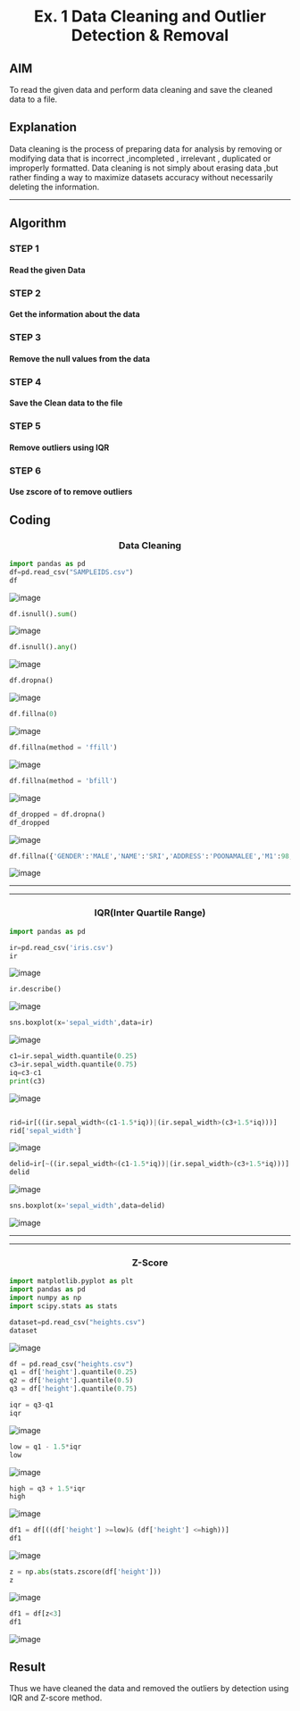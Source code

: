 <h1 align="center">Ex. 1   Data Cleaning and Outlier Detection & Removal</h1>


## AIM
To read the given data and perform data cleaning and save the cleaned data to a file.
## Explanation
Data cleaning is the process of preparing data for analysis by removing or modifying data that is incorrect ,incompleted , irrelevant , duplicated or improperly formatted. Data cleaning is not simply about erasing data ,but rather finding a way to maximize datasets accuracy without necessarily deleting the information.
<hr>

## Algorithm
### STEP 1
#### Read the given Data

### STEP 2
#### Get the information about the data

### STEP 3 
#### Remove the null values from the data

### STEP 4
#### Save the Clean data to the file

### STEP 5
#### Remove outliers using IQR

### STEP 6
#### Use zscore of to remove outliers

## Coding 

<h3 align="center">Data Cleaning</h3>

```py
import pandas as pd
df=pd.read_csv("SAMPLEIDS.csv")
df
```
![image](https://github.com/DHINESH-SEC/exno1/assets/118351569/dfb891f0-1ff6-4086-be44-00b49cccf68f)

```py
df.isnull().sum()
```
![image](https://github.com/DHINESH-SEC/exno1/assets/118351569/1e365842-4e54-4d99-ac19-787632ade990)


```py
df.isnull().any()
```
![image](https://github.com/DHINESH-SEC/exno1/assets/118351569/9c2b7469-5387-4371-af5a-f3caf3177983)

```py
df.dropna()
```
![image](https://github.com/DHINESH-SEC/exno1/assets/118351569/b93072ae-2712-4890-a9bc-5c0373f72a1e)

```py
df.fillna(0)
```
![image](https://github.com/DHINESH-SEC/exno1/assets/118351569/0db06bf2-9c0e-4feb-8c4e-3b24eec02d94)

```py
df.fillna(method = 'ffill')
```
![image](https://github.com/DHINESH-SEC/exno1/assets/118351569/00129275-aa44-426f-b039-37e840af5144)

```py
df.fillna(method = 'bfill')
```
![image](https://github.com/DHINESH-SEC/exno1/assets/118351569/e00a969f-9084-4af1-9d6a-aad539592449)

```py
df_dropped = df.dropna()
df_dropped
```

![image](https://github.com/DHINESH-SEC/exno1/assets/118351569/3d6b105d-83dc-46cd-9cc6-5a8ab32542a6)

```py
df.fillna({'GENDER':'MALE','NAME':'SRI','ADDRESS':'POONAMALEE','M1':98,'M2':87,'M3':76,'M4':92,'TOTAL':305,'AVG':89.999999})
```
![image](https://github.com/DHINESH-SEC/exno1/assets/118351569/9f913d9b-975a-4b3f-87ff-f4491bdebe83)


<hr><hr>

<h3 align="center">IQR(Inter Quartile Range)</h3>

```py
import pandas as pd
```
```py
ir=pd.read_csv('iris.csv')
ir
```
![image](https://github.com/DHINESH-SEC/exno1/assets/118351569/f6f3cc2e-76cb-4f8f-9239-0ddf27fc1190)

```py
ir.describe()
```
![image](https://github.com/DHINESH-SEC/exno1/assets/118351569/51edfdf6-d999-4cc4-ac15-04bc9594df82)

```py
sns.boxplot(x='sepal_width',data=ir)
```
![image](https://github.com/DHINESH-SEC/exno1/assets/118351569/b68ee748-f275-44fe-8cc8-6f19b3e4a386)

```py
c1=ir.sepal_width.quantile(0.25)
c3=ir.sepal_width.quantile(0.75)
iq=c3-c1
print(c3)
```
![image](https://github.com/DHINESH-SEC/exno1/assets/118351569/69d60917-d227-4367-b0ef-ff7ce6e959d8)

```py

rid=ir[((ir.sepal_width<(c1-1.5*iq))|(ir.sepal_width>(c3+1.5*iq)))]
rid['sepal_width']
```
![image](https://github.com/DHINESH-SEC/exno1/assets/118351569/57c049f2-3948-4a40-99b2-af0c54f9395d)

```py
delid=ir[~((ir.sepal_width<(c1-1.5*iq))|(ir.sepal_width>(c3+1.5*iq)))]
delid
```
![image](https://github.com/DHINESH-SEC/exno1/assets/118351569/a1e4026a-3a97-41c7-81c9-92b4ca4997fa)

```py
sns.boxplot(x='sepal_width',data=delid)
```
![image](https://github.com/DHINESH-SEC/exno1/assets/118351569/1e19ac51-2803-4a07-9e0b-d7c2b7583882)

<hr><hr>

<h3 align="center">Z-Score</h3>

```py
import matplotlib.pyplot as plt
import pandas as pd
import numpy as np
import scipy.stats as stats
```
```py
dataset=pd.read_csv("heights.csv")
dataset
```
![image](https://github.com/DHINESH-SEC/exno1/assets/118351569/39c53e03-1ea4-4852-b611-cfd529f2596b)

```py
df = pd.read_csv("heights.csv")
q1 = df['height'].quantile(0.25)
q2 = df['height'].quantile(0.5)
q3 = df['height'].quantile(0.75)
```

```py
iqr = q3-q1
iqr
```
![image](https://github.com/DHINESH-SEC/exno1/assets/118351569/2d26a119-fec1-4349-a5d8-de847121ab75)

```py
low = q1 - 1.5*iqr
low
```
![image](https://github.com/DHINESH-SEC/exno1/assets/118351569/79354921-d9ba-439f-877f-592a0a4ce18e)

```py
high = q3 + 1.5*iqr
high
```
![image](https://github.com/DHINESH-SEC/exno1/assets/118351569/cc3cb025-3fef-4ce6-aa06-4f955c68c37b)


```py
df1 = df[((df['height'] >=low)& (df['height'] <=high))]
df1
```
![image](https://github.com/DHINESH-SEC/exno1/assets/118351569/98644856-3b03-4f58-b361-75be46820c24)

```py
z = np.abs(stats.zscore(df['height']))
z
```
![image](https://github.com/DHINESH-SEC/exno1/assets/118351569/fa7b418c-9efb-4118-9a21-7f271d0fb1d5)

```py
df1 = df[z<3]
df1
```
![image](https://github.com/DHINESH-SEC/exno1/assets/118351569/08be1792-3872-4f44-922f-ff50c606b79e)

## Result
Thus we have cleaned the data and removed the outliers by detection using IQR and Z-score method.
